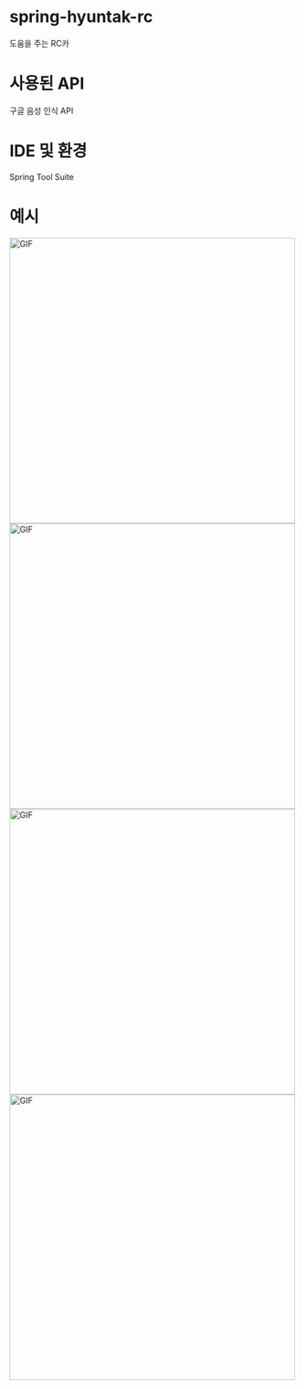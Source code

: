 # spring-hyuntak-rc
도움을 주는 RC카

# 사용된 API

구글 음성 인식 API

# IDE 및 환경

Spring Tool Suite

# 예시

<img align="center" alt="GIF" src="https://github.com/JooHyunTak592/spring-hyuntak-rc/blob/d374daa94d67f69a93a61e1a1f4f2aec9eeb2fb1/src/main/resources/static/images/screenshot/front.gif" width="500" height="" />

<img align="center" alt="GIF" src="https://github.com/JooHyunTak592/spring-hyuntak-rc/blob/d374daa94d67f69a93a61e1a1f4f2aec9eeb2fb1/src/main/resources/static/images/screenshot/right.gif" width="500" height="" />

<img align="center" alt="GIF" src="https://github.com/JooHyunTak592/spring-hyuntak-rc/blob/d374daa94d67f69a93a61e1a1f4f2aec9eeb2fb1/src/main/resources/static/images/screenshot/left.gif" width="500" height="" />

<img align="center" alt="GIF" src="https://github.com/JooHyunTak592/spring-hyuntak-rc/blob/d374daa94d67f69a93a61e1a1f4f2aec9eeb2fb1/src/main/resources/static/images/screenshot/back.gif" width="500" height="" />
